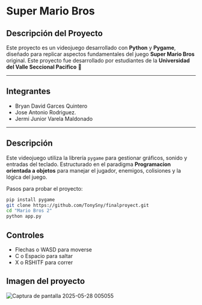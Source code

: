 
# Super Mario Bros 


## Descripción del Proyecto

Este proyecto es un videojuego desarrollado con **Python** y **Pygame**, diseñado para replicar aspectos fundamentales del juego **Super Mario Bros** original. Este proyecto fue desarrollado por estudiantes de la **Universidad del Valle Seccional Pacifico** 🔰


---

## Integrantes

- Bryan David Garces Quintero
- Jose Antonio Rodriguez.
- Jermi Junior Varela Maldonado

---

## Descripción 

Este videojuego utiliza la librería `pygame` para gestionar gráficos, sonido y entradas del teclado. Estructurado en el paradigma **Programacion orientada a objetos** para manejar el jugador, enemigos, colisiones y  la lógica del juego.


Pasos para probar el proyecto: 
```bash
pip install pygame
git clone https://github.com/TonySny/finalproyect.git
cd "Mario Bros 2"
python app.py
```

## Controles 

- Flechas o WASD para moverse
- C o Espacio para saltar
- X o RSHITF para correr 


## Imagen del proyecto 
![Captura de pantalla 2025-05-28 005055](https://github.com/user-attachments/assets/ecac864a-83ca-4be9-8ee6-6a0e19ad4eca)
